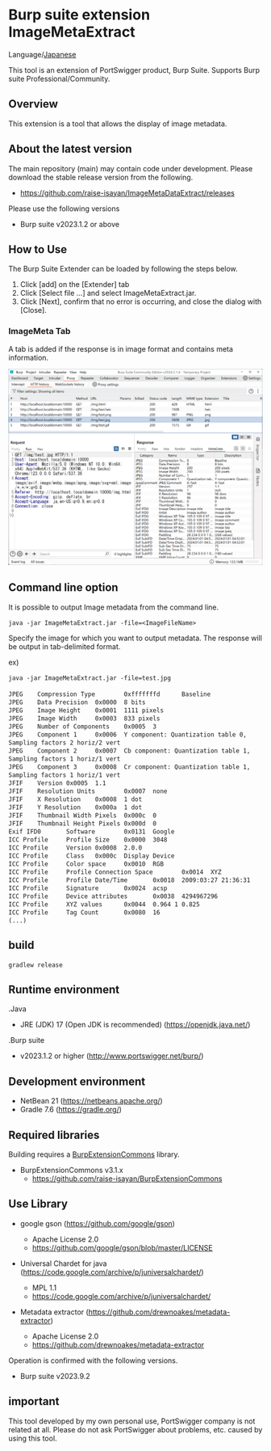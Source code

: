 Burp suite extension ImageMetaExtract
=============

Language/[Japanese](Readme-ja.md)

This tool is an extension of PortSwigger product, Burp Suite.
Supports Burp suite Professional/Community.

## Overview

This extension is a tool that allows the display of image metadata.

## About the latest version

The main repository (main) may contain code under development.
Please download the stable release version from the following.

* https://github.com/raise-isayan/ImageMetaDataExtract/releases

Please use the following versions

* Burp suite v2023.1.2 or above

## How to Use

The Burp Suite Extender can be loaded by following the steps below.

1. Click [add] on the [Extender] tab
2. Click [Select file ...] and select ImageMetaExtract.jar.
3. Click [Next], confirm that no error is occurring, and close the dialog with [Close].

### ImageMeta Tab

A tab is added if the response is in image format and contains meta information.

![MetaData Tab](/image/MetaDataTab.png)

## Command line option

 It is possible to output Image metadata from the command line.

```
java -jar ImageMetaExtract.jar -file=<ImageFileName>
```

Specify the image for which you want to output <ImageFileName> metadata.
The response will be output in tab-delimited format.

ex)
```
java -jar ImageMetaExtract.jar -file=test.jpg

JPEG    Compression Type        0xfffffffd      Baseline
JPEG    Data Precision  0x0000  8 bits
JPEG    Image Height    0x0001  1111 pixels
JPEG    Image Width     0x0003  833 pixels
JPEG    Number of Components    0x0005  3
JPEG    Component 1     0x0006  Y component: Quantization table 0, Sampling factors 2 horiz/2 vert
JPEG    Component 2     0x0007  Cb component: Quantization table 1, Sampling factors 1 horiz/1 vert
JPEG    Component 3     0x0008  Cr component: Quantization table 1, Sampling factors 1 horiz/1 vert
JFIF    Version 0x0005  1.1
JFIF    Resolution Units        0x0007  none
JFIF    X Resolution    0x0008  1 dot
JFIF    Y Resolution    0x000a  1 dot
JFIF    Thumbnail Width Pixels  0x000c  0
JFIF    Thumbnail Height Pixels 0x000d  0
Exif IFD0       Software        0x0131  Google
ICC Profile     Profile Size    0x0000  3048
ICC Profile     Version 0x0008  2.0.0
ICC Profile     Class   0x000c  Display Device
ICC Profile     Color space     0x0010  RGB
ICC Profile     Profile Connection Space        0x0014  XYZ
ICC Profile     Profile Date/Time       0x0018  2009:03:27 21:36:31
ICC Profile     Signature       0x0024  acsp
ICC Profile     Device attributes       0x0038  4294967296
ICC Profile     XYZ values      0x0044  0.964 1 0.825
ICC Profile     Tag Count       0x0080  16
(...)
```

## build

```
gradlew release
```

## Runtime environment

.Java
* JRE (JDK) 17 (Open JDK is recommended) (https://openjdk.java.net/)

.Burp suite
* v2023.1.2 or higher (http://www.portswigger.net/burp/)

## Development environment
* NetBean 21 (https://netbeans.apache.org/)
* Gradle 7.6 (https://gradle.org/)

## Required libraries
Building requires a [BurpExtensionCommons](https://github.com/raise-isayan/BurpExtensionCommons) library.
* BurpExtensionCommons v3.1.x
  * https://github.com/raise-isayan/BurpExtensionCommons

## Use Library

* google gson (https://github.com/google/gson)
  * Apache License 2.0
  * https://github.com/google/gson/blob/master/LICENSE

* Universal Chardet for java (https://code.google.com/archive/p/juniversalchardet/)
  * MPL 1.1
  * https://code.google.com/archive/p/juniversalchardet/

* Metadata extractor (https://github.com/drewnoakes/metadata-extractor)
  * Apache License 2.0
  * https://github.com/drewnoakes/metadata-extractor

Operation is confirmed with the following versions.
* Burp suite v2023.9.2

## important
This tool developed by my own personal use, PortSwigger company is not related at all. Please do not ask PortSwigger about problems, etc. caused by using this tool.
